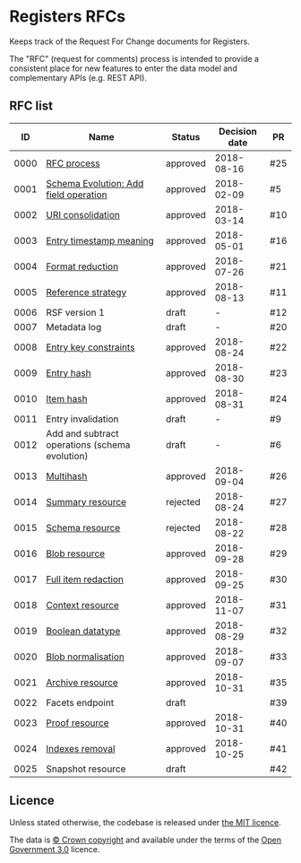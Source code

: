 # Registers RFCs

Keeps track of the Request For Change documents for Registers.

The "RFC" (request for comments) process is intended to provide a consistent
place for new features to enter the data model and complementary APIs (e.g.
REST API).

## RFC list

|ID|Name|Status|Decision date|PR|
|-|-|-|-|-|
|0000|[RFC process](content/rfc-process/index.md)|approved|2018-08-16|#25|
|0001|[Schema Evolution: Add field operation](schema-evolution-field-operations)|approved|2018-02-09|#5|
|0002|[URI consolidation](content/uri-consolidation/index.md)|approved|2018-03-14|#10|
|0003|[Entry timestamp meaning](content/meaning-of-entry-timestamp/index.md)|approved|2018-05-01|#16|
|0004|[Format reduction](content/format-reduction/index.md)|approved|2018-07-26|#21|
|0005|[Reference strategy](content/reference-strategy/index.md)|approved|2018-08-13|#11|
|0006|RSF version 1|draft|-|#12|
|0007|Metadata log|draft|-|#20|
|0008|[Entry key constraints](content/entry-key-constraints/index.md)|approved|2018-08-24|#22|
|0009|[Entry hash](content/entry-hash/index.md)|approved|2018-08-30|#23|
|0010|[Item hash](content/item-hash/index.md)|approved|2018-08-31|#24|
|0011|Entry invalidation|draft|-|#9|
|0012|Add and subtract operations (schema evolution)|draft|-|#6|
|0013|[Multihash](content/multihash/index.md)|approved|2018-09-04|#26|
|0014|[Summary resource](content/summary-resource/index.md)|rejected|2018-08-24|#27|
|0015|[Schema resource](content/schema-resource/index.md)|rejected|2018-08-22|#28|
|0016|[Blob resource](content/blob-resource/index.md)|approved|2018-09-28|#29|
|0017|[Full item redaction](content/full-item-redacted/index.md)|approved|2018-09-25|#30|
|0018|[Context resource](content/context-resource/index.md)|approved|2018-11-07|#31|
|0019|[Boolean datatype](content/boolean-datatype/index.md)|approved|2018-08-29|#32|
|0020|[Blob normalisation](content/blob-normalisation/index.md)|approved|2018-09-07|#33|
|0021|[Archive resource](content/archive-resource/index.md)|approved|2018-10-31|#35|
|0022|Facets endpoint|draft||#39|
|0023|[Proof resource](content/proof-resource/index.md)|approved|2018-10-31|#40|
|0024|[Indexes removal](content/indexes-removal/index.md)|approved|2018-10-25|#41|
|0025|Snapshot resource|draft||#42|

## Licence

Unless stated otherwise, the codebase is released under [the MIT licence](./LICENSE).

The data is [© Crown
copyright](http://www.nationalarchives.gov.uk/information-management/re-using-public-sector-information/copyright-and-re-use/crown-copyright/)
and available under the terms of the [Open Government
3.0](https://www.nationalarchives.gov.uk/doc/open-government-licence/version/3/)
licence.
